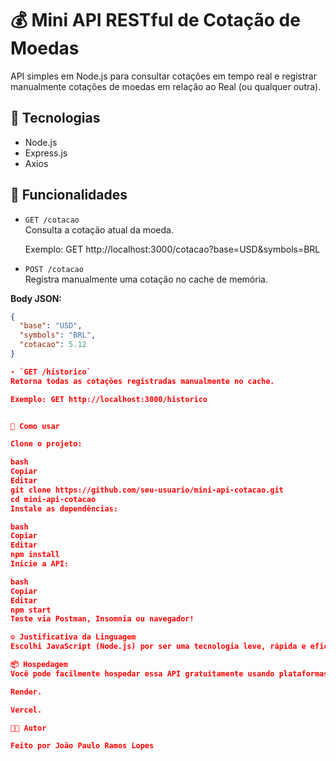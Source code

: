 # 💰 Mini API RESTful de Cotação de Moedas

API simples em Node.js para consultar cotações em tempo real e registrar manualmente cotações de moedas em relação ao Real (ou qualquer outra).

## 🚀 Tecnologias
- Node.js
- Express.js
- Axios

## 🎯 Funcionalidades
- `GET /cotacao`  
  Consulta a cotação atual da moeda.
  
  Exemplo: GET http://localhost:3000/cotacao?base=USD&symbols=BRL 



- `POST /cotacao`  
Registra manualmente uma cotação no cache de memória.

**Body JSON:**
```json
{
  "base": "USD",
  "symbols": "BRL",
  "cotacao": 5.12
}

- `GET /historico`  
Retorna todas as cotações registradas manualmente no cache.

Exemplo: GET http://localhost:3000/historico


🧩 Como usar

Clone o projeto:

bash
Copiar
Editar
git clone https://github.com/seu-usuario/mini-api-cotacao.git
cd mini-api-cotacao
Instale as dependências:

bash
Copiar
Editar
npm install
Inicie a API:

bash
Copiar
Editar
npm start
Teste via Postman, Insomnia ou navegador!

⚙️ Justificativa da Linguagem
Escolhi JavaScript (Node.js) por ser uma tecnologia leve, rápida e eficiente para criação de APIs RESTful. Node.js possui uma grande comunidade, é extremamente simples de configurar e ideal para protótipos e projetos de aprendizado como este. Além disso, a integração com bibliotecas como express e axios facilita muito o desenvolvimento.

📦 Hospedagem
Você pode facilmente hospedar essa API gratuitamente usando plataformas como:

Render.

Vercel.

👨‍💻 Autor

Feito por João Paulo Ramos Lopes